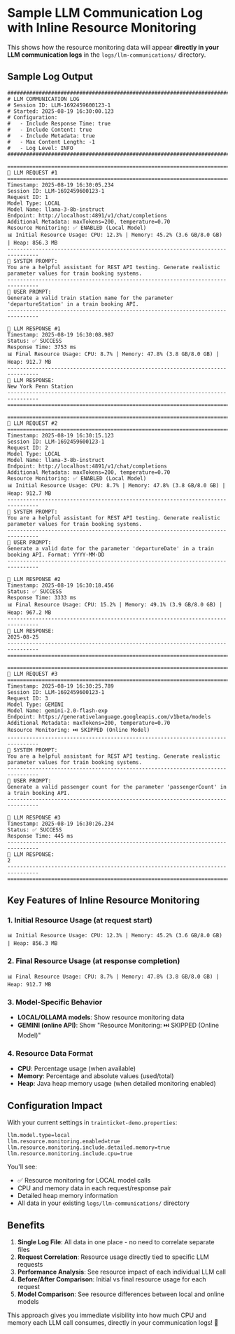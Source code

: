 # Sample LLM Communication Log with Inline Resource Monitoring

This shows how the resource monitoring data will appear **directly in your LLM communication logs** in the `logs/llm-communications/` directory.

## Sample Log Output

```
################################################################################
# LLM COMMUNICATION LOG
# Session ID: LLM-1692459600123-1
# Started: 2025-08-19 16:30:00.123
# Configuration:
#   - Include Response Time: true
#   - Include Content: true
#   - Include Metadata: true
#   - Max Content Length: -1
#   - Log Level: INFO
################################################################################

================================================================================
🚀 LLM REQUEST #1
================================================================================
Timestamp: 2025-08-19 16:30:05.234
Session ID: LLM-1692459600123-1
Request ID: 1
Model Type: LOCAL
Model Name: llama-3-8b-instruct
Endpoint: http://localhost:4891/v1/chat/completions
Additional Metadata: maxTokens=200, temperature=0.70
Resource Monitoring: ✅ ENABLED (Local Model)
📊 Initial Resource Usage: CPU: 12.3% | Memory: 45.2% (3.6 GB/8.0 GB) | Heap: 856.3 MB
--------------------------------------------------------------------------------
📝 SYSTEM PROMPT:
You are a helpful assistant for REST API testing. Generate realistic parameter values for train booking systems.
--------------------------------------------------------------------------------
👤 USER PROMPT:
Generate a valid train station name for the parameter 'departureStation' in a train booking API.
--------------------------------------------------------------------------------

🎯 LLM RESPONSE #1
Timestamp: 2025-08-19 16:30:08.987
Status: ✅ SUCCESS
Response Time: 3753 ms
📊 Final Resource Usage: CPU: 8.7% | Memory: 47.8% (3.8 GB/8.0 GB) | Heap: 912.7 MB
--------------------------------------------------------------------------------
🤖 LLM RESPONSE:
New York Penn Station
--------------------------------------------------------------------------------
================================================================================

================================================================================
🚀 LLM REQUEST #2
================================================================================
Timestamp: 2025-08-19 16:30:15.123
Session ID: LLM-1692459600123-1
Request ID: 2
Model Type: LOCAL
Model Name: llama-3-8b-instruct
Endpoint: http://localhost:4891/v1/chat/completions
Additional Metadata: maxTokens=200, temperature=0.70
Resource Monitoring: ✅ ENABLED (Local Model)
📊 Initial Resource Usage: CPU: 8.7% | Memory: 47.8% (3.8 GB/8.0 GB) | Heap: 912.7 MB
--------------------------------------------------------------------------------
📝 SYSTEM PROMPT:
You are a helpful assistant for REST API testing. Generate realistic parameter values for train booking systems.
--------------------------------------------------------------------------------
👤 USER PROMPT:
Generate a valid date for the parameter 'departureDate' in a train booking API. Format: YYYY-MM-DD
--------------------------------------------------------------------------------

🎯 LLM RESPONSE #2
Timestamp: 2025-08-19 16:30:18.456
Status: ✅ SUCCESS
Response Time: 3333 ms
📊 Final Resource Usage: CPU: 15.2% | Memory: 49.1% (3.9 GB/8.0 GB) | Heap: 967.2 MB
--------------------------------------------------------------------------------
🤖 LLM RESPONSE:
2025-08-25
--------------------------------------------------------------------------------
================================================================================

================================================================================
🚀 LLM REQUEST #3
================================================================================
Timestamp: 2025-08-19 16:30:25.789
Session ID: LLM-1692459600123-1
Request ID: 3
Model Type: GEMINI
Model Name: gemini-2.0-flash-exp
Endpoint: https://generativelanguage.googleapis.com/v1beta/models
Additional Metadata: maxTokens=200, temperature=0.70
Resource Monitoring: ⏭️ SKIPPED (Online Model)
--------------------------------------------------------------------------------
📝 SYSTEM PROMPT:
You are a helpful assistant for REST API testing. Generate realistic parameter values for train booking systems.
--------------------------------------------------------------------------------
👤 USER PROMPT:
Generate a valid passenger count for the parameter 'passengerCount' in a train booking API.
--------------------------------------------------------------------------------

🎯 LLM RESPONSE #3
Timestamp: 2025-08-19 16:30:26.234
Status: ✅ SUCCESS
Response Time: 445 ms
--------------------------------------------------------------------------------
🤖 LLM RESPONSE:
2
--------------------------------------------------------------------------------
================================================================================
```

## Key Features of Inline Resource Monitoring

### 1. **Initial Resource Usage** (at request start)
```
📊 Initial Resource Usage: CPU: 12.3% | Memory: 45.2% (3.6 GB/8.0 GB) | Heap: 856.3 MB
```

### 2. **Final Resource Usage** (at response completion)
```
📊 Final Resource Usage: CPU: 8.7% | Memory: 47.8% (3.8 GB/8.0 GB) | Heap: 912.7 MB
```

### 3. **Model-Specific Behavior**
- **LOCAL/OLLAMA models**: Show resource monitoring data
- **GEMINI (online API)**: Show "Resource Monitoring: ⏭️ SKIPPED (Online Model)"

### 4. **Resource Data Format**
- **CPU**: Percentage usage (when available)
- **Memory**: Percentage and absolute values (used/total)
- **Heap**: Java heap memory usage (when detailed monitoring enabled)

## Configuration Impact

With your current settings in `trainticket-demo.properties`:

```properties
llm.model.type=local
llm.resource.monitoring.enabled=true
llm.resource.monitoring.include.detailed.memory=true
llm.resource.monitoring.include.cpu=true
```

You'll see:
- ✅ Resource monitoring for LOCAL model calls
- CPU and memory data in each request/response pair
- Detailed heap memory information
- All data in your existing `logs/llm-communications/` directory

## Benefits

1. **Single Log File**: All data in one place - no need to correlate separate files
2. **Request Correlation**: Resource usage directly tied to specific LLM requests
3. **Performance Analysis**: See resource impact of each individual LLM call
4. **Before/After Comparison**: Initial vs final resource usage for each request
5. **Model Comparison**: See resource differences between local and online models

This approach gives you immediate visibility into how much CPU and memory each LLM call consumes, directly in your communication logs! 🎯
